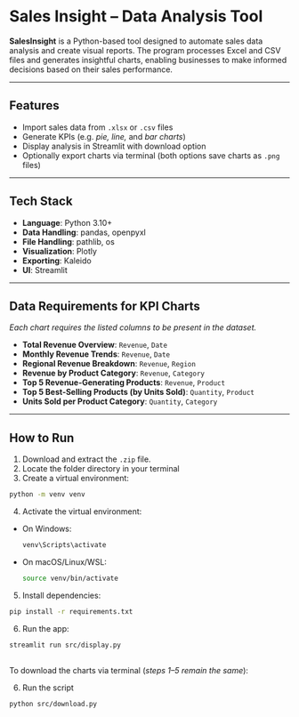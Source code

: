 # Sales Insight – Data Analysis Tool

**SalesInsight** is a Python-based tool designed to automate sales data analysis and create visual reports. The program processes Excel and CSV files and generates insightful charts, enabling businesses to make informed decisions based on their sales performance.

---

## Features

- Import sales data from `.xlsx` or `.csv` files  
- Generate KPIs (e.g. *pie, line,* and *bar charts*)
- Display analysis in Streamlit with download option  
- Optionally export charts via terminal (both options save charts as `.png` files)  

---

## Tech Stack

- **Language**: Python 3.10+
- **Data Handling**: pandas, openpyxl
- **File Handling**: pathlib, os
- **Visualization**: Plotly
- **Exporting**: Kaleido
- **UI**: Streamlit

---

## Data Requirements for KPI Charts

*Each chart requires the listed columns to be present in the dataset.*

- **Total Revenue Overview**: `Revenue`, `Date`  
- **Monthly Revenue Trends**: `Revenue`, `Date`  
- **Regional Revenue Breakdown**: `Revenue`, `Region`  
- **Revenue by Product Category**: `Revenue`, `Category`  
- **Top 5 Revenue-Generating Products**: `Revenue`, `Product`  
- **Top 5 Best-Selling Products (by Units Sold)**: `Quantity`, `Product`  
- **Units Sold per Product Category**: `Quantity`, `Category`

---

## How to Run

1. Download and extract the `.zip` file.
2. Locate the folder directory in your terminal
3. Create a virtual environment:
```bash
python -m venv venv
```
   
4. Activate the virtual environment:

  - On Windows:
    ```bash
    venv\Scripts\activate
    ```

  - On macOS/Linux/WSL:
    ```bash
    source venv/bin/activate
    ```
   
5. Install dependencies:
```bash
pip install -r requirements.txt
```
   
6. Run the app:
```bash
streamlit run src/display.py
```

##

To download the charts via terminal (*steps 1–5 remain the same*):

6. Run the script
```bash
python src/download.py
```
